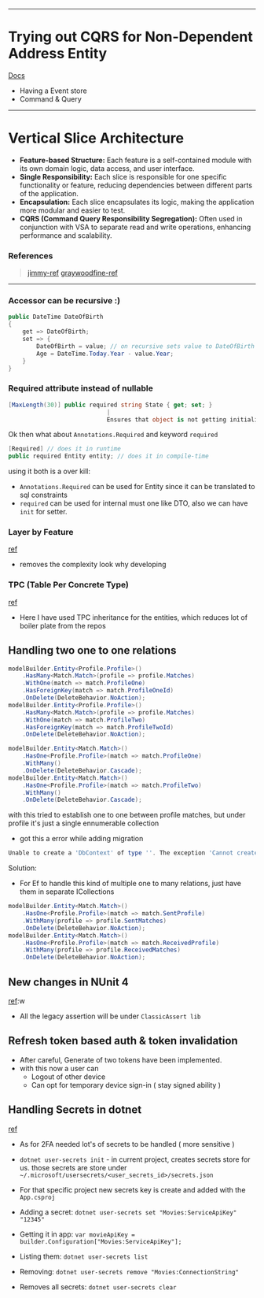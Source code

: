 
---
# Trying out CQRS for Non-Dependent Address Entity
[Docs](https://www.telerik.com/blogs/applying-cqrs-pattern-aspnet-core-application)
- Having a Event store
- Command & Query

---
# Vertical Slice Architecture
- **Feature-based Structure:** Each feature is a self-contained module with its own domain logic, data access, and user interface.
- **Single Responsibility:** Each slice is responsible for one specific functionality or feature, reducing dependencies between different parts of the application.
- **Encapsulation:** Each slice encapsulates its logic, making the application more modular and easier to test.
- **CQRS (Command Query Responsibility Segregation):** Often used in conjunction with VSA to separate read and write operations, enhancing performance and scalability.

### References
> [jimmy-ref](https://www.jimmybogard.com/vertical-slice-architecture/)
> [graywoodfine-ref](https://garywoodfine.com/implementing-vertical-slice-architecture/)

--- 
### Accessor can be recursive :)
```csharp
public DateTime DateOfBirth  
{  
    get => DateOfBirth;  
    set => {
		DateOfBirth = value; // on recursive sets value to DateOfBirth
	    Age = DateTime.Today.Year - value.Year;  
	}
}
```
### Required attribute instead of nullable
```csharp
[MaxLength(30)] public required string State { get; set; }
							|
							Ensures that object is not getting initialized without passing those properties
```

Ok then what about `Annotations.Required` and keyword `required`
```cs
[Required] // does it in runtime
public required Entity entity; // does it in compile-time
```
using it both is a over kill:
- `Annotations.Required` can be used for Entity since it  can be translated to sql constraints
- `required` can be used for internal must one like DTO, also we can have `init` for setter.


### Layer by Feature 
[ref](https://www.jimmybogard.com/vertical-slice-architecture/)
- removes the complexity look why developing

### TPC (Table Per Concrete Type)
[ref](https://www.scholarhat.com/tutorial/entityframework/understanding-inheritance-in-entity-**framework)
- Here I have used TPC inheritance for the entities, which reduces lot of boiler plate from the repos

## Handling two one to one relations
```csharp
modelBuilder.Entity<Profile.Profile>()  
    .HasMany<Match.Match>(profile => profile.Matches)  
    .WithOne(match => match.ProfileOne)  
    .HasForeignKey(match => match.ProfileOneId)  
    .OnDelete(DeleteBehavior.NoAction);  
modelBuilder.Entity<Profile.Profile>()  
    .HasMany<Match.Match>(profile => profile.Matches)  
    .WithOne(match => match.ProfileTwo)  
    .HasForeignKey(match => match.ProfileTwoId)  
    .OnDelete(DeleteBehavior.NoAction);

modelBuilder.Entity<Match.Match>()  
    .HasOne<Profile.Profile>(match => match.ProfileOne)  
    .WithMany()  
    .OnDelete(DeleteBehavior.Cascade);  
modelBuilder.Entity<Match.Match>()  
    .HasOne<Profile.Profile>(match => match.ProfileTwo)  
    .WithMany()  
    .OnDelete(DeleteBehavior.Cascade);
```
with this tried to establish one to one between profile matches, but under profile it's just a single ennumerable collection
- got this a error while adding migration
```powershell
Unable to create a 'DbContext' of type ''. The exception 'Cannot create a relationship between 'Profile.Matches' and 'Match.ProfileTwo' because a relationship already exists between 'Profile.Matches' and 'Match.ProfileOne'. Navigations can only participate in a single relationship. If you want to override an existing relationship call 'Ignore' on the navigation 'Match.ProfileTwo' first in 'OnModelCreating'.' was thrown while attempting to create an instance. For the different patterns supported at design time, see https://go.microsoft.com/fwlink/?linkid=851728
```

Solution:
- For Ef to handle this kind of multiple one to many relations, just have them in separate ICollections
```csharp
modelBuilder.Entity<Match.Match>()  
    .HasOne<Profile.Profile>(match => match.SentProfile)  
    .WithMany(profile => profile.SentMatches)  
    .OnDelete(DeleteBehavior.NoAction);  
modelBuilder.Entity<Match.Match>()  
    .HasOne<Profile.Profile>(match => match.ReceivedProfile)  
    .WithMany(profile => profile.ReceivedMatches)  
    .OnDelete(DeleteBehavior.NoAction);


```

## New changes in NUnit 4
[ref](https://docs.nunit.org/articles/nunit/release-notes/breaking-changes.html):w

- All the legacy assertion will be under `ClassicAssert lib`


## Refresh token based auth & token invalidation
- After careful, Generate of two tokens have been implemented.
- with this now a user can 
	- Logout of other device
	- Can opt for temporary device sign-in ( stay signed ability )


## Handling Secrets in dotnet
[ref](https://learn.microsoft.com/en-us/aspnet/core/security/app-secrets?view=aspnetcore-8.0)
- As for 2FA needed lot's of secrets to be handled ( more sensitive )
- `dotnet user-secrets init` - in current project, creates secrets store for us. those secrets are store under `~/.microsoft/usersecrets/<user_secrets_id>/secrets.json`
- For that specific project new secrets key is create and added with the `App.csproj`

- Adding a secret: `dotnet user-secrets set "Movies:ServiceApiKey" "12345"`
- Getting it in app: `var movieApiKey = builder.Configuration["Movies:ServiceApiKey"];`
- Listing them: `dotnet user-secrets list`
- Removing: `dotnet user-secrets remove "Movies:ConnectionString"`
- Removes all secrets: `dotnet user-secrets clear`
